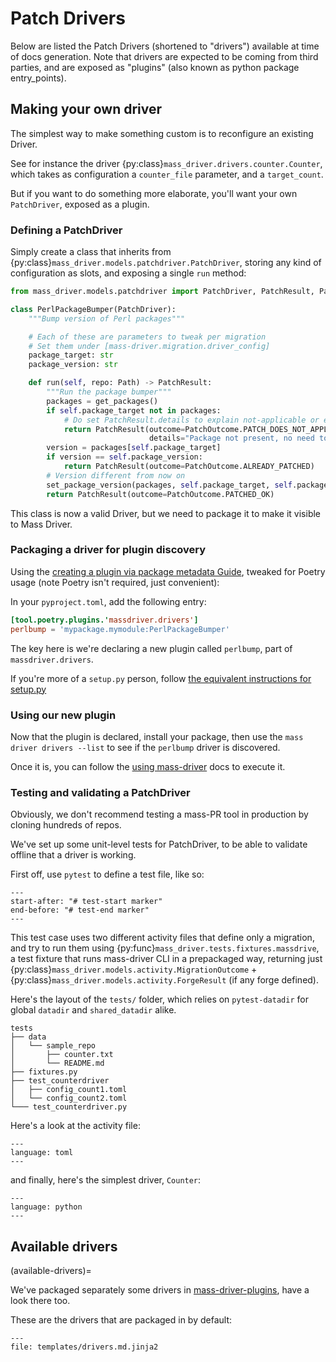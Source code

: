# Patch Drivers

Below are listed the Patch Drivers (shortened to "drivers") available at time of
docs generation. Note that drivers are expected to be coming from third parties,
and are exposed as "plugins" (also known as python package entry_points).


## Making your own driver

The simplest way to make something custom is to reconfigure an existing Driver.

See for instance the driver {py:class}`mass_driver.drivers.counter.Counter`, which
takes as configuration a `counter_file` parameter, and a `target_count`.

But if you want to do something more elaborate, you'll want your own
`PatchDriver`, exposed as a plugin.

### Defining a PatchDriver

Simply create a class that inherits from
{py:class}`mass_driver.models.patchdriver.PatchDriver`, storing any kind of configuration as
slots, and exposing a single `run` method:

```python
from mass_driver.models.patchdriver import PatchDriver, PatchResult, PatchOutcome

class PerlPackageBumper(PatchDriver):
    """Bump version of Perl packages"""

    # Each of these are parameters to tweak per migration
    # Set them under [mass-driver.migration.driver_config]
    package_target: str
    package_version: str

    def run(self, repo: Path) -> PatchResult:
        """Run the package bumper"""
        packages = get_packages()
        if self.package_target not in packages:
            # Do set PatchResult.details to explain not-applicable or errors
            return PatchResult(outcome=PatchOutcome.PATCH_DOES_NOT_APPLY,
                               details="Package not present, no need to bump")
        version = packages[self.package_target]
        if version == self.package_version:
            return PatchResult(outcome=PatchOutcome.ALREADY_PATCHED)
        # Version different from now on
        set_package_version(packages, self.package_target, self.package_version)
        return PatchResult(outcome=PatchOutcome.PATCHED_OK)
```

This class is now a valid Driver, but we need to package it to make it visible
to Mass Driver.

### Packaging a driver for plugin discovery

Using the [creating a plugin via package metadata
Guide](https://packaging.python.org/en/latest/guides/creating-and-discovering-plugins/#using-package-metadata),
tweaked for Poetry usage (note Poetry isn't required, just convenient):

In your `pyproject.toml`, add the following entry:

```toml
[tool.poetry.plugins.'massdriver.drivers']
perlbump = 'mypackage.mymodule:PerlPackageBumper'
```

The key here is we're declaring a new plugin called `perlbump`, part of
`massdriver.drivers`.

If you're more of a `setup.py` person, follow [the equivalent instructions for setup.py](https://github.com/python-poetry/poetry/issues/927#issuecomment-1232254538)

### Using our new plugin

Now that the plugin is declared, install your package, then use the `mass driver
drivers --list` to see if the `perlbump` driver is discovered.

Once it is, you can follow the [using mass-driver](usage) docs to execute it.

### Testing and validating a PatchDriver

Obviously, we don't recommend testing a mass-PR tool in production by cloning hundreds of repos.

We've set up some unit-level tests for PatchDriver, to be able to validate offline that a driver is working.

First off, use `pytest` to define a test file, like so:

```{literalinclude} ../../src/mass_driver/tests/test_counterdriver.py
---
start-after: "# test-start marker"
end-before: "# test-end marker"
---
```

This test case uses two different activity files that define only a migration, and try to run them using {py:func}`mass_driver.tests.fixtures.massdrive`, a test fixture that runs mass-driver CLI in a prepackaged way, returning just {py:class}`mass_driver.models.activity.MigrationOutcome` + {py:class}`mass_driver.models.activity.ForgeResult` (if any forge defined).

Here's the layout of the `tests/` folder, which relies on `pytest-datadir` for global `datadir` and `shared_datadir` alike.
```
tests
├── data
│   └── sample_repo
│       ├── counter.txt
│       └── README.md
├── fixtures.py
├── test_counterdriver
│   ├── config_count1.toml
│   └── config_count2.toml
└─── test_counterdriver.py
```

Here's a look at the activity file:

```{literalinclude} ../../src/mass_driver/tests/test_counterdriver/config_count1.toml
---
language: toml
---
```

and finally, here's the simplest driver, `Counter`:

```{literalinclude} ../../src/mass_driver/drivers/counter.py
---
language: python
---
```



## Available drivers
(available-drivers)=


We've packaged separately some drivers in
[mass-driver-plugins](https://github.com/OverkillGuy/mass-driver-plugins), have
a look there too.

These are the drivers that are packaged in by default:

```{jinja} drivers
---
file: templates/drivers.md.jinja2
```
